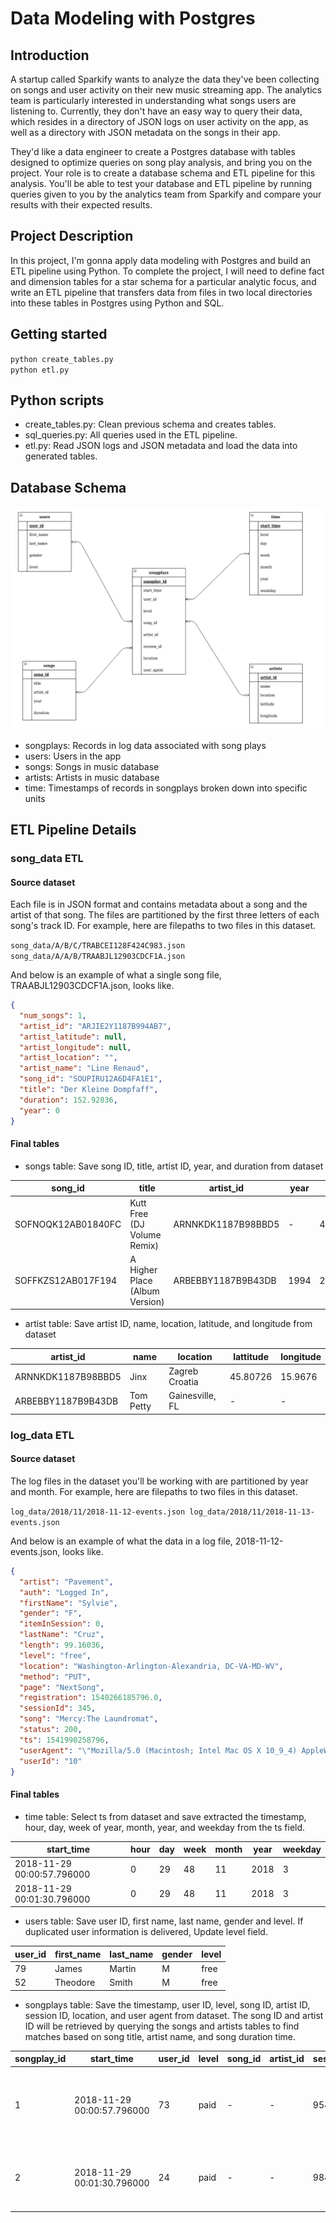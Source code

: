 # Data Modeling with Postgres


## Introduction
A startup called Sparkify wants to analyze the data they've been collecting on songs and user activity on their new music streaming app. The analytics team is particularly interested in understanding what songs users are listening to. Currently, they don't have an easy way to query their data, which resides in a directory of JSON logs on user activity on the app, as well as a directory with JSON metadata on the songs in their app.

They'd like a data engineer to create a Postgres database with tables designed to optimize queries on song play analysis, and bring you on the project. Your role is to create a database schema and ETL pipeline for this analysis. You'll be able to test your database and ETL pipeline by running queries given to you by the analytics team from Sparkify and compare your results with their expected results.

## Project Description
In this project, I'm gonna apply data modeling with Postgres and build an ETL pipeline using Python. To complete the project, I will need to define fact and dimension tables for a star schema for a particular analytic focus, and write an ETL pipeline that transfers data from files in two local directories into these tables in Postgres using Python and SQL.

## Getting started

`python create_tables.py`</br>
`python etl.py`

## Python scripts

- create_tables.py: Clean previous schema and creates tables.
- sql_queries.py: All queries used in the ETL pipeline.
- etl.py: Read JSON logs and JSON metadata and load the data into generated tables.

## Database Schema
![ERD](Project1.png)

- songplays: Records in log data associated with song plays
- users: Users in the app
- songs: Songs in music database
- artists: Artists in music database
- time: Timestamps of records in songplays broken down into specific units

## ETL Pipeline Details


### song_data ETL

#### Source dataset
Each file is in JSON format and contains metadata about a song and the artist of that song. The files are partitioned by the first three letters of each song's track ID. For example, here are filepaths to two files in this dataset.

`song_data/A/B/C/TRABCEI128F424C983.json
song_data/A/A/B/TRAABJL12903CDCF1A.json
`

And below is an example of what a single song file, TRAABJL12903CDCF1A.json, looks like.
```json
{
  "num_songs": 1,
  "artist_id": "ARJIE2Y1187B994AB7",
  "artist_latitude": null,
  "artist_longitude": null,
  "artist_location": "",
  "artist_name": "Line Renaud",
  "song_id": "SOUPIRU12A6D4FA1E1",
  "title": "Der Kleine Dompfaff",
  "duration": 152.92036,
  "year": 0
}
```

#### Final tables
- songs table: Save song ID, title, artist ID, year, and duration from dataset

| song_id            | title                          | artist_id          | year | duration  |
|--------------------|--------------------------------|--------------------|------|-----------|
| SOFNOQK12AB01840FC | Kutt Free (DJ Volume Remix)    | ARNNKDK1187B98BBD5 | -    | 407.37914 |
| SOFFKZS12AB017F194 | A Higher Place (Album Version) | ARBEBBY1187B9B43DB | 1994 | 236.17261 |

- artist table: Save artist ID, name, location, latitude, and longitude from dataset

| artist_id          | name      | location        | lattitude | longitude |
|--------------------|-----------|-----------------|-----------|-----------|
| ARNNKDK1187B98BBD5 | Jinx      | Zagreb Croatia  | 45.80726  | 15.9676   |
| ARBEBBY1187B9B43DB | Tom Petty | Gainesville, FL | -         | -         |


### log_data ETL

#### Source dataset
The log files in the dataset you'll be working with are partitioned by year and month. For example, here are filepaths to two files in this dataset.

`log_data/2018/11/2018-11-12-events.json
log_data/2018/11/2018-11-13-events.json
`

And below is an example of what the data in a log file, 2018-11-12-events.json, looks like.
```json
{
  "artist": "Pavement",
  "auth": "Logged In",
  "firstName": "Sylvie",
  "gender": "F",
  "itemInSession": 0,
  "lastName": "Cruz",
  "length": 99.16036,
  "level": "free",
  "location": "Washington-Arlington-Alexandria, DC-VA-MD-WV",
  "method": "PUT",
  "page": "NextSong",
  "registration": 1540266185796.0,
  "sessionId": 345,
  "song": "Mercy:The Laundromat",
  "status": 200,
  "ts": 1541990258796,
  "userAgent": "\"Mozilla/5.0 (Macintosh; Intel Mac OS X 10_9_4) AppleWebKit/537.77.4 (KHTML, like Gecko) Version/7.0.5 Safari/537.77.4\"",
  "userId": "10"
}
```

#### Final tables

- time table: Select ts from dataset and save extracted the timestamp, hour, day, week of year, month, year, and weekday from the ts field.

| start_time                 | hour | day | week | month | year | weekday |
|----------------------------|------|-----|------|-------|------|---------|
| 2018-11-29 00:00:57.796000 | 0    | 29  | 48   | 11    | 2018 | 3       |
| 2018-11-29 00:01:30.796000 | 0    | 29  | 48   | 11    | 2018 | 3       |


- users table: Save user ID, first name, last name, gender and level. If duplicated user information is delivered, Update level field.

| user_id | first_name | last_name | gender | level |
|---------|------------|-----------|--------|-------|
| 79      | James      | Martin    | M      | free  |
| 52      | Theodore   | Smith     | M      | free  |


- songplays table: Save the timestamp, user ID, level, song ID, artist ID, session ID, location, and user agent from dataset. The song ID and artist ID will be retrieved by querying the songs and artists tables to find matches based on song title, artist name, and song duration time.

| songplay_id | start_time                 | user_id | level | song_id | artist_id | session_id | location                            | user_agent                                                                                                              |
|-------------|----------------------------|---------|-------|---------|-----------|------------|-------------------------------------|-------------------------------------------------------------------------------------------------------------------------|
| 1           | 2018-11-29 00:00:57.796000 | 73      | paid  | -       | -         | 954        | Tampa-St. Petersburg-Clearwater, FL | "Mozilla/5.0 (Macintosh; Intel Mac OS X 10_9_4) AppleWebKit/537.78.2 (KHTML, like Gecko) Version/7.0.6 Safari/537.78.2" |
| 2           | 2018-11-29 00:01:30.796000 | 24      | paid  | -       | -         | 984        | Lake Havasu City-Kingman, AZ        | "Mozilla/5.0 (Windows NT 6.1; WOW64) AppleWebKit/537.36 (KHTML, like Gecko) Chrome/36.0.1985.125 Safari/537.36"         |
